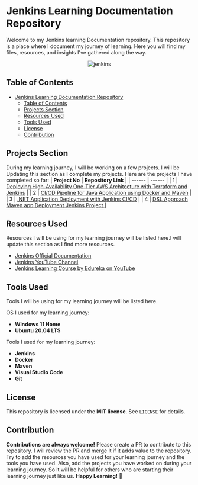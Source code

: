 # Jenkins Learning Documentation Repository
Welcome to my Jenkins learning Documentation repository. This repository is a place where I document my journey of learning. Here you will find my files, resources, and insights I've gathered along the way.

<p align="center">
    <img src="https://github.com/mathesh-me/jenkins-learning/assets/144098846/9008b196-5694-4a01-943c-21cb4039f244" alt="jenkins" />
</p>


## Table of Contents

- [Jenkins Learning Documentation Repository](#jenkins-learning-documentation-repository)
  - [Table of Contents](#table-of-contents)
  - [Projects Section](#projects-section)
  - [Resources Used](#resources-used)
  - [Tools Used](#tools-used)
  - [License](#license)
  - [Contribution](#contribution)

## Projects Section
During my learning journey, I will be working on a few projects. I will be Updating this section as I complete my projects. Here are the projects I have completed so far:
| **Project No** | **Repository Link** |
| ------ | ------ |
| 1 | [Deploying High-Availability One-Tier AWS Architecture with Terraform and Jenkins](https://github.com/mathesh-me/aws-ha-deployment-jenkins-terraform) |
| 2 | [CI/CD Pipeline for Java Application using Docker and Maven](https://github.com/mathesh-me/ci-cd-pipeline-docker-maven) |
| 3 | [.NET Application Deployment with Jenkins CI/CD](https://github.com/mathesh-me/ci-cd-dotnet-app-deployment) |
| 4 | [DSL Approach Maven app Deployment Jenkins Project ](https://github.com/mathesh-me/dsl-approach-jenkins-project) |

## Resources Used
Resources I will be using for my learning journey will be listed here.I will update this section as I find more resources.

- [Jenkins Official Documentation](https://www.jenkins.io/doc/)
- [Jenkins YouTube Channel](https://www.youtube.com/user/jenkinsci)
- [Jenkins Learning Course by Edureka on YouTube](https://www.youtube.com/watch?v=QIhRgW7OhPY)

## Tools Used
Tools I will be using for my learning journey will be listed here.

OS I used for my learning journey:
- **Windows 11 Home**
- **Ubuntu 20.04 LTS**

Tools I used for my learning journey:
- **Jenkins**
- **Docker**
- **Maven**
- **Visual Studio Code**
- **Git**

## License
This repository is licensed under the **MIT license**. See `LICENSE` for details.

## Contribution
**Contributions are always welcome!** Please create a PR to contribute to this repository. I will review the PR and merge it if it adds value to the repository. Try to add the resources you have used for your learning journey and the tools you have used. Also, add the projects you have worked on during your learning journey. So it will be helpful for others who are starting their learning journey just like us. **Happy Learning!** 🚀